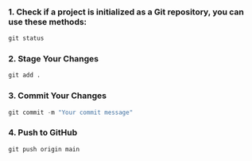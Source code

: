 


### 1. Check if a project is initialized as a Git repository, you can use these methods:


``` py
git status
```



### 2. Stage Your Changes

``` py
git add .
```

### 3. Commit Your Changes

``` py
git commit -m "Your commit message"
```

### 4. Push to GitHub

``` py
git push origin main
```



